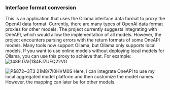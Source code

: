 ### Interface format conversion
This is an application that uses the Ollama interface data format to proxy the OpenAI data format. Currently, there are many types of OpenAI data format proxies for other models. The project currently suggests integrating with OneAPI, which would allow the implementation of all models. However, the project encounters parsing errors with the return formats of some OneAPI models. Many tools now support Ollama, but Ollama only supports local models. If you want to use online models without deploying local models for Ollama, you can use this proxy to achieve that.
For example:![148R I7AI{1$4FJ7UFQ22VG](https://github.com/user-attachments/assets/ca2778ff-51db-4f44-b55e-25f1a810f7d7)

![P$872~3T3 21M8{7I0HVM0S](https://github.com/user-attachments/assets/c300b302-fbac-4a3a-b6fe-0be15f771e6a)
Here, I can integrate OneAPI to use my local aggregated model platform and then customize the model names. However, the mapping can later be for other models.
